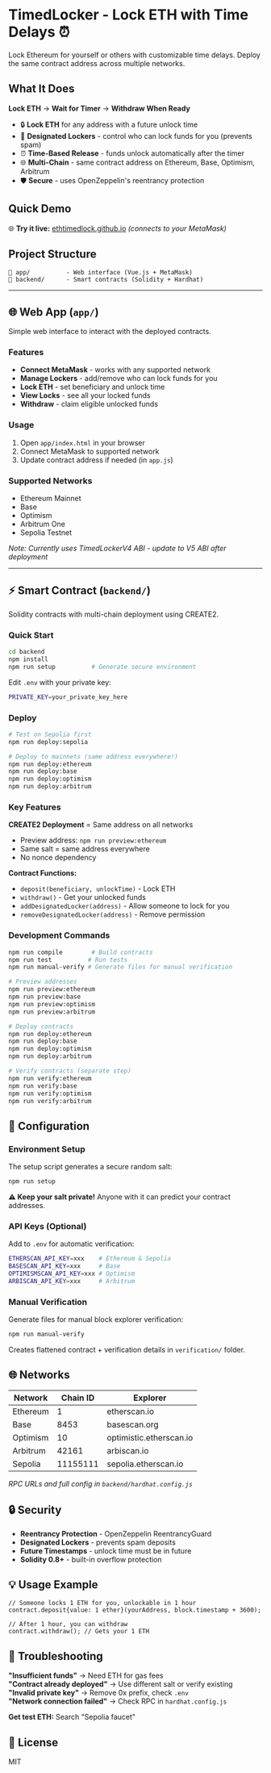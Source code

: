 # TimedLocker - Lock ETH with Time Delays ⏰

Lock Ethereum for yourself or others with customizable time delays. Deploy the same contract address across multiple networks.

## What It Does

**Lock ETH** → **Wait for Timer** → **Withdraw When Ready**

- 🔒 **Lock ETH** for any address with a future unlock time
- 👥 **Designated Lockers** - control who can lock funds for you (prevents spam)
- ⏰ **Time-Based Release** - funds unlock automatically after the timer
- 🌐 **Multi-Chain** - same contract address on Ethereum, Base, Optimism, Arbitrum
- 🛡️ **Secure** - uses OpenZeppelin's reentrancy protection

## Quick Demo

🌐 **Try it live:** [ethtimedlock.github.io](https://ethtimedlock.github.io) *(connects to your MetaMask)*

## Project Structure

```
📁 app/          - Web interface (Vue.js + MetaMask)
📁 backend/      - Smart contracts (Solidity + Hardhat)
```

---

## 🌐 Web App (`app/`)

Simple web interface to interact with the deployed contracts.

### Features
- **Connect MetaMask** - works with any supported network
- **Manage Lockers** - add/remove who can lock funds for you  
- **Lock ETH** - set beneficiary and unlock time
- **View Locks** - see all your locked funds
- **Withdraw** - claim eligible unlocked funds

### Usage
1. Open `app/index.html` in your browser
2. Connect MetaMask to supported network
3. Update contract address if needed (in `app.js`)

### Supported Networks
- Ethereum Mainnet
- Base
- Optimism  
- Arbitrum One
- Sepolia Testnet

*Note: Currently uses TimedLockerV4 ABI - update to V5 ABI after deployment*

---

## ⚡ Smart Contract (`backend/`)

Solidity contracts with multi-chain deployment using CREATE2.

### Quick Start

```bash
cd backend
npm install
npm run setup          # Generate secure environment
```

Edit `.env` with your private key:
```bash
PRIVATE_KEY=your_private_key_here
```

### Deploy

```bash
# Test on Sepolia first
npm run deploy:sepolia

# Deploy to mainnets (same address everywhere!)
npm run deploy:ethereum
npm run deploy:base
npm run deploy:optimism  
npm run deploy:arbitrum
```

### Key Features

**CREATE2 Deployment** = Same address on all networks
- Preview address: `npm run preview:ethereum`
- Same salt = same address everywhere
- No nonce dependency

**Contract Functions:**
- `deposit(beneficiary, unlockTime)` - Lock ETH
- `withdraw()` - Get your unlocked funds
- `addDesignatedLocker(address)` - Allow someone to lock for you
- `removeDesignatedLocker(address)` - Remove permission

### Development Commands

```bash
npm run compile        # Build contracts  
npm run test          # Run tests
npm run manual-verify # Generate files for manual verification

# Preview addresses
npm run preview:ethereum
npm run preview:base
npm run preview:optimism
npm run preview:arbitrum

# Deploy contracts
npm run deploy:ethereum
npm run deploy:base  
npm run deploy:optimism
npm run deploy:arbitrum

# Verify contracts (separate step)
npm run verify:ethereum
npm run verify:base
npm run verify:optimism
npm run verify:arbitrum
```

## 🔧 Configuration

### Environment Setup
The setup script generates a secure random salt:
```bash
npm run setup
```

**⚠️ Keep your salt private!** Anyone with it can predict your contract addresses.

### API Keys (Optional)
Add to `.env` for automatic verification:
```bash
ETHERSCAN_API_KEY=xxx    # Ethereum & Sepolia  
BASESCAN_API_KEY=xxx     # Base
OPTIMISMSCAN_API_KEY=xxx # Optimism
ARBISCAN_API_KEY=xxx     # Arbitrum
```

### Manual Verification
Generate files for manual block explorer verification:
```bash
npm run manual-verify
```
Creates flattened contract + verification details in `verification/` folder.

## 🌐 Networks

| Network | Chain ID | Explorer |
|---------|----------|----------|
| Ethereum | 1 | etherscan.io |
| Base | 8453 | basescan.org |
| Optimism | 10 | optimistic.etherscan.io |
| Arbitrum | 42161 | arbiscan.io |
| Sepolia | 11155111 | sepolia.etherscan.io |

*RPC URLs and full config in `backend/hardhat.config.js`*

## 🔒 Security

- **Reentrancy Protection** - OpenZeppelin ReentrancyGuard
- **Designated Lockers** - prevents spam deposits
- **Future Timestamps** - unlock time must be in future
- **Solidity 0.8+** - built-in overflow protection

## 💡 Usage Example

```solidity
// Someone locks 1 ETH for you, unlockable in 1 hour
contract.deposit{value: 1 ether}(yourAddress, block.timestamp + 3600);

// After 1 hour, you can withdraw
contract.withdraw(); // Gets your 1 ETH
```

## 🐛 Troubleshooting

**"Insufficient funds"** → Need ETH for gas fees  
**"Contract already deployed"** → Use different salt or verify existing  
**"Invalid private key"** → Remove 0x prefix, check `.env`  
**"Network connection failed"** → Check RPC in `hardhat.config.js`

**Get test ETH:** Search "Sepolia faucet"

## 📝 License

MIT
